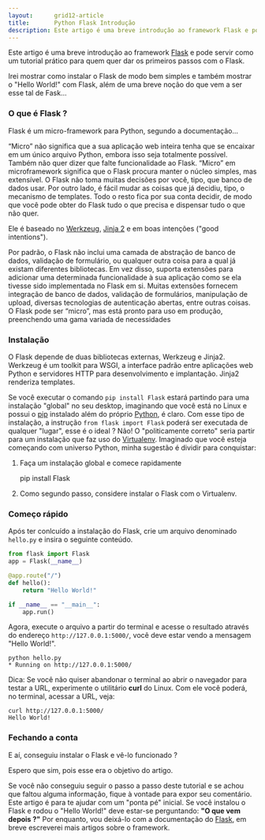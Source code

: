 ```yaml
---
layout:      grid12-article
title:       Python Flask Introdução
description: Este artigo é uma breve introdução ao framework Flask e pode servir como um tutorial prático para quem quer dar os primeiros passos com o Flask
---
```


Este artigo é uma breve introdução ao framework [Flask](http://flask.pocoo.org/ "link-externo") e pode servir como um
tutorial prático para quem quer dar os primeiros passos com o Flask.

Irei mostrar como instalar o Flask de modo bem simples e também mostrar o "Hello World!" com Flask, além de uma breve
noção do que vem a ser esse tal de Fask...



### O que é Flask ?

Flask é um micro-framework para Python, segundo a documentação...

“Micro” não significa que a sua aplicação web inteira tenha que se encaixar em um único arquivo Python, embora isso seja 
totalmente possível. Também não quer dizer que falte funcionalidade ao Flask. “Micro” em microframework significa que o 
Flask procura manter o núcleo simples, mas extensível. O Flask não toma muitas decisões por você, tipo, que banco de dados
usar. Por outro lado, é fácil mudar as coisas que já decidiu, tipo, o mecanismo de templates. Todo o resto fica por sua 
conta decidir, de modo que você pode obter do Flask tudo o que precisa e dispensar tudo o que não quer.

Ele é baseado no [Werkzeug](http://werkzeug.pocoo.org/ "link-externo"), [Jinja 2](http://jinja.pocoo.org/ "link-externo")
e em boas intenções ("good intentions").

Por padrão, o Flask não inclui uma camada de abstração de banco de dados, validação de formulário, ou qualquer outra 
coisa para a qual já existam diferentes bibliotecas. Em vez disso, suporta extensões para adicionar uma determinada 
funcionalidade à sua aplicação como se ela tivesse sido implementada no Flask em si. Muitas extensões fornecem integração 
de banco de dados, validação de formulários, manipulação de upload, diversas tecnologias de autenticação abertas, entre 
outras coisas. O Flask pode ser “micro”, mas está pronto para uso em produção, preenchendo uma gama variada de necessidades



### Instalação

O Flask depende de duas bibliotecas externas, Werkzeug e Jinja2. Werkzeug é um toolkit para WSGI, a interface padrão 
entre aplicações web Python e servidores HTTP para desenvolvimento e implantação. Jinja2 renderiza templates.

Se você executar o comando `pip install Flask` estará partindo para uma instalação "global" no seu desktop, imaginando 
que você está no Linux e possui o [pip](/linux/cookbook/pip/) instalado além do próprio [Python](/linux/cookbook/python/),
é claro. Com esse tipo de instalação, a instrução `from flask import Flask` poderá ser executada de qualquer "lugar", 
esse é o ideal ? Não! O "politicamente correto" seria partir para um instalação que faz uso do 
[Virtualenv](/linux/cookbook/virtualenv/). Imaginado que você esteja começando com universo Python, minha
sugestão é dividir para conquistar:

1) Faça um instalação global e comece rapidamente

    pip install Flask

2) Como segundo passo, considere instalar o Flask com o Virtualenv.


### Começo rápido

Após ter conlcuído a instalação do Flask, crie um arquivo denominado `hello.py` e insira o seguinte conteúdo.

```python
from flask import Flask
app = Flask(__name__)

@app.route("/")
def hello():
    return "Hello World!"

if __name__ == "__main__":
    app.run()
```

Agora, execute o arquivo a partir do terminal e acesse o resultado através do endereço `http://127.0.0.1:5000/`, você
deve estar vendo a mensagem "Hello World!".

    python hello.py
    * Running on http://127.0.0.1:5000/

Dica: Se você não quiser abandonar o terminal ao abrir o navegador para testar a URL, experimente o utilitário __curl__
do Linux. Com ele você poderá, no terminal, acessar a URL, veja:

    curl http://127.0.0.1:5000/
    Hello World!



### Fechando a conta

E aí, conseguiu instalar o Flask e vê-lo funcionado ?

Espero que sim, pois esse era o objetivo do artigo.

Se você não conseguiu seguir o passo a passo deste tutorial e se achou que faltou alguma informação, fique à vontade
para expor seu comentário. Este artigo é para te ajudar com um "ponta pé" inicial. Se você instalou o Flask e rodou o 
"Hello World!" deve estar-se perguntando: __"O que vem depois ?"__ Por enquanto, vou deixá-lo com a documentação do
[Flask](http://flask.pocoo.org/docs/0.10/ "link-externo"), em breve escreverei mais artigos sobre o framework.

